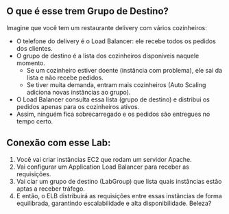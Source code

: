## O que é esse trem Grupo de Destino?

Imagine que você tem um restaurante delivery com vários cozinheiros:

* O telefone do delivery é o Load Balancer: ele recebe todos os pedidos dos clientes.
* O grupo de destino é a lista dos cozinheiros disponíveis naquele momento.
  - Se um cozinheiro estiver doente (instância com problema), ele sai da lista e não recebe pedidos.
  - Se tiver muita demanda, entram mais cozinheiros (Auto Scaling adiciona novas instâncias ao grupo).
* O Load Balancer consulta essa lista (grupo de destino) e distribui os pedidos apenas para os cozinheiros ativos.
* Assim, ninguém fica sobrecarregado e os pedidos são entregues no tempo certo.

## Conexão com esse Lab:

1) Você vai criar instâncias EC2 que rodam um servidor Apache.
2) Vai configurar um Application Load Balancer para receber as requisições.
3) Vai ciar um grupo de destino (LabGroup) que lista quais instâncias estão aptas a receber tráfego.
4) E então, o ELB distribuirá as requisições entre essas instâncias de forma equilibrada, garantindo escalabilidade e alta disponibilidade. Beleza?
